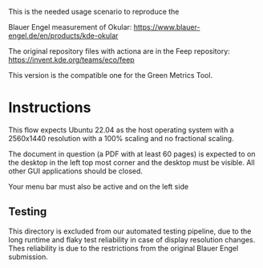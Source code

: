 This is the needed usage scenario to reproduce the 

Blauer Engel measurement of Okular: https://www.blauer-engel.de/en/products/kde-okular

The original repository files with actiona are in the Feep repository: https://invent.kde.org/teams/eco/feep

This version is the compatible one for the Green Metrics Tool.


# Instructions
This flow expects Ubuntu 22.04 as the host operating system with a 2560x1440 resolution with a 100% scaling and no fractional scaling.

The document in question (a PDF with at least 60 pages) is expected to on the desktop in the left top most corner and the desktop must be visible. 
All other GUI applications should be closed.

Your menu bar must also be active and on the left side

## Testing

This directory is excluded from our automated testing pipeline, due to the long
runtime and flaky test reliability in case of display resolution changes.
Thes reliability is due to the restrictions from the original Blauer Engel submission.

